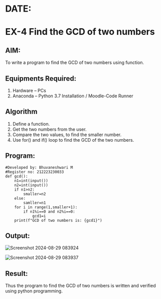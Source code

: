 # DATE:
# EX-4 Find the GCD of two numbers

## AIM:
To write a program to find the GCD of two numbers using function.

## Equipments Required:
1. Hardware – PCs
2. Anaconda – Python 3.7 Installation / Moodle-Code Runner

## Algorithm
1. Define a function.
2. Get the two numbers from the user.
3. Compare the two values, to find the smaller number.
4. Use for() and if() loop to find the GCD of the two numbers.

## Program:
```
#Developed by: Bhuvaneshwari M
#Register no: 212223230033
def gcd():
    n1=int(input())
    n2=int(input())
    if n1>n2:
        smaller=n2
    else:
        samller=n1
    for i in range(1,smaller+1):
        if n1%i==0 and n2%i==0:
            gcd1=i
    print(f"GCD of two numbers is: {gcd1}")
```

## Output:
![Screenshot 2024-08-29 083924](https://github.com/user-attachments/assets/305940de-420c-4044-bf96-7946c28fcc2a)

![Screenshot 2024-08-29 083937](https://github.com/user-attachments/assets/b981a00f-0c54-4c58-a31f-cd499f93c76e)


## Result:
Thus the program to find the GCD of two numbers is written and verified using python programming.
